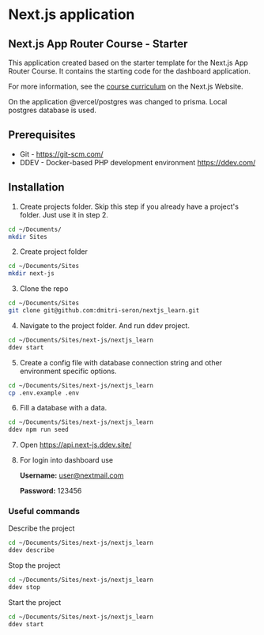 # Next.js application

## Next.js App Router Course - Starter

This application created based on the starter template for the Next.js App Router Course. It contains the starting code
for the dashboard application.

For more information, see the [course curriculum](https://nextjs.org/learn) on the Next.js Website.

On the application @vercel/postgres was changed to prisma. Local postgres database is used.

## Prerequisites

* Git - https://git-scm.com/
* DDEV - Docker-based PHP development environment https://ddev.com/

## Installation

1. Create projects folder. Skip this step if you already have a project's folder. Just use it in step 2.

```sh
cd ~/Documents/
mkdir Sites
```

2. Create project folder

```sh
cd ~/Documents/Sites
mkdir next-js
```

3. Clone the repo

```sh
cd ~/Documents/Sites
git clone git@github.com:dmitri-seron/nextjs_learn.git
```

4. Navigate to the project folder. And run ddev project.

```sh
cd ~/Documents/Sites/next-js/nextjs_learn
ddev start
```

5. Create a config file with database connection string and other environment specific options.

```sh
cd ~/Documents/Sites/next-js/nextjs_learn
cp .env.example .env
```

6. Fill a database with a data.

```sh
cd ~/Documents/Sites/next-js/nextjs_learn
ddev npm run seed
```

7. Open https://api.next-js.ddev.site/
8. For login into dashboard use

   **Username:** user@nextmail.com

   **Password:** 123456

### Useful commands

Describe the project

```sh
cd ~/Documents/Sites/next-js/nextjs_learn
ddev describe
```

Stop the project

```sh
cd ~/Documents/Sites/next-js/nextjs_learn
ddev stop
```

Start the project

```sh
cd ~/Documents/Sites/next-js/nextjs_learn
ddev start
```